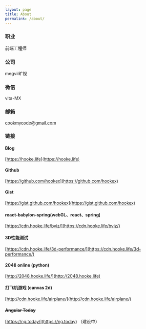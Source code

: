 ```yaml
---
layout: page
title: About
permalink: /about/
---
```


### 职业
前端工程师

### 公司
megvii旷视

### 微信
vita-MX

### 邮箱
cookmycode@gmail.com

### 链接

#### Blog
[https://hooke.life](https://hooke.life)

#### Github
[https://github.com/hookex](https://github.com/hookex)

#### Gist
[https://gist.github.com/hookex](https://gist.github.com/hookex)

#### react-babylon-spring(webGL、react、spring)
[https://cdn.hooke.life/bviz/](https://cdn.hooke.life/bviz/)

#### 3D性能测试
[https://cdn.hooke.life/3d-performance/](https://cdn.hooke.life/3d-performance/)

#### 2048 online (python)
[http://2048.hooke.life/](http://2048.hooke.life)

#### 打飞机游戏 (canvas 2d)
[http://cdn.hooke.life/airplane/](http://cdn.hooke.life/airplane/)

#### ~~Angular Today~~
[https://ng.today/](https://ng.today) （建设中）


